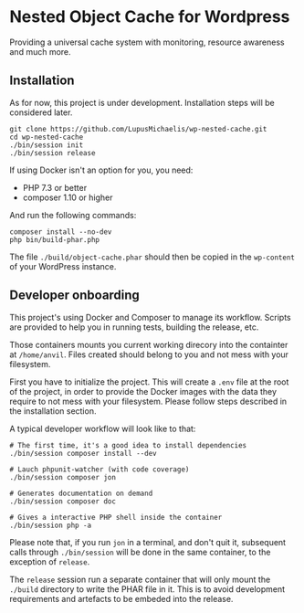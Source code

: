 # Nested Object Cache for Wordpress

Providing a universal cache system with monitoring, resource awareness and much more.

## Installation

As for now, this project is under development. Installation steps will be considered
later.

```
git clone https://github.com/LupusMichaelis/wp-nested-cache.git
cd wp-nested-cache
./bin/session init
./bin/session release
```

If using Docker isn't an option for you, you need:

* PHP 7.3 or better
* composer 1.10 or higher

And run the following commands:

```
composer install --no-dev
php bin/build-phar.php
```

The file `./build/object-cache.phar` should then be copied in the `wp-content` of your WordPress
instance.

## Developer onboarding

This project's using Docker and Composer to manage its workflow. Scripts are provided to
help you in running tests, building the release, etc.

Those containers mounts you current working direcory into the containter at `/home/anvil`.
Files created should belong to you and not mess with your filesystem.

First you have to initialize the project. This will create a `.env` file at the root of
the project, in order to provide the Docker images with the data they require to not mess
with your filesystem. Please follow steps described in the installation section.


A typical developer workflow will look like to that:

```
# The first time, it's a good idea to install dependencies
./bin/session composer install --dev

# Lauch phpunit-watcher (with code coverage)
./bin/session composer jon

# Generates documentation on demand
./bin/session composer doc

# Gives a interactive PHP shell inside the container
./bin/session php -a
```

Please note that, if you run `jon` in a terminal, and don't quit it, subsequent calls
through `./bin/session` will be done in the same container, to the exception of `release`.

The `release` session run a separate container that will only mount the `./build`
directory to write the PHAR file in it. This is to avoid development requirements and
artefacts to be embeded into the release.
